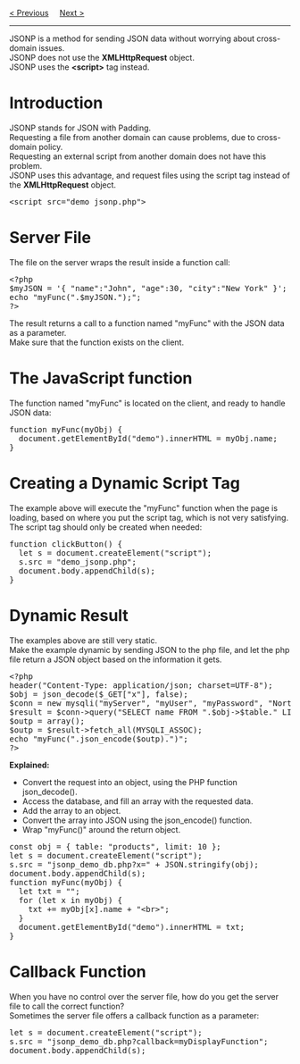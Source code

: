 <a href="/JS/JSON/HTML.md">&lt; Previous</a>
&nbsp;&nbsp;&nbsp;
<a href="https://bledy-guides.repl.co">Next &gt;</a>
<hr>
JSONP is a method for sending JSON data without worrying about cross-domain issues.
<br>
JSONP does not use the <b>XMLHttpRequest</b> object.
<br>
JSONP uses the <b>&lt;script&gt;</b> tag instead.
<h1>Introduction</h1>
JSONP stands for JSON with Padding.
<br>
Requesting a file from another domain can cause problems, due to cross-domain policy.
<br>
Requesting an external script from another domain does not have this problem.
<br>
JSONP uses this advantage, and request files using the script tag instead of the <b>XMLHttpRequest</b> object.
<pre>&lt;script src="demo_jsonp.php"&gt;</pre>
<h1>Server File</h1>
The file on the server wraps the result inside a function call:
<pre>
&lt;?php
$myJSON = '{ "name":"John", "age":30, "city":"New York" }';
echo "myFunc(".$myJSON.");";
?&gt;
</pre>
The result returns a call to a function named "myFunc" with the JSON data as a parameter.
<br>
Make sure that the function exists on the client.
<h1>The JavaScript function</h1>
The function named "myFunc" is located on the client, and ready to handle JSON data:
<pre>
function myFunc(myObj) {
  document.getElementById("demo").innerHTML = myObj.name;
}
</pre>
<h1>Creating a Dynamic Script Tag</h1>
The example above will execute the "myFunc" function when the page is loading, based on where you put the script tag, which is not very satisfying.
<br>
The script tag should only be created when needed:
<pre>
function clickButton() {
  let s = document.createElement("script");
  s.src = "demo_jsonp.php";
  document.body.appendChild(s);
}
</pre>
<h1>Dynamic Result</h1>
The examples above are still very static.
<br>
Make the example dynamic by sending JSON to the php file, and let the php file return a JSON object based on the information it gets.
<pre>
&lt;?php
header("Content-Type: application/json; charset=UTF-8");
$obj = json_decode($_GET["x"], false);
$conn = new mysqli("myServer", "myUser", "myPassword", "Northwind");
$result = $conn-&gt;query("SELECT name FROM ".$obj-&gt;$table." LIMIT ".$obj-&gt;$limit);
$outp = array();
$outp = $result-&gt;fetch_all(MYSQLI_ASSOC);
echo "myFunc(".json_encode($outp).")";
?&gt;
</pre>
<b>Explained:</b>
<ul>
  <li>Convert the request into an object, using the PHP function json_decode().</li>
  <li>Access the database, and fill an array with the requested data.</li>
  <li>Add the array to an object.</li>
  <li>Convert the array into JSON using the json_encode() function.</li>
  <li>Wrap "myFunc()" around the return object.</li>
</ul>
<pre>
const obj = { table: "products", limit: 10 };
let s = document.createElement("script");
s.src = "jsonp_demo_db.php?x=" + JSON.stringify(obj);
document.body.appendChild(s);
function myFunc(myObj) {
  let txt = "";
  for (let x in myObj) {
    txt += myObj[x].name + "&lt;br&gt;";
  }
  document.getElementById("demo").innerHTML = txt;
}
</pre>
<h1>Callback Function</h1>
When you have no control over the server file, how do you get the server file to call the correct function?
<br>
Sometimes the server file offers a callback function as a parameter:
<pre>
let s = document.createElement("script");
s.src = "jsonp_demo_db.php?callback=myDisplayFunction";
document.body.appendChild(s);
</pre>

